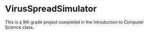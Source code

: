 # VirusSpreadSimulator
This is a 9th grade project completed in the Introduction to Computer Science class.
